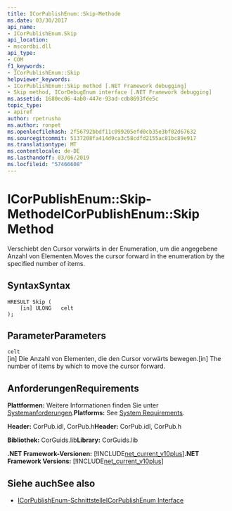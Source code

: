 ```yaml
---
title: ICorPublishEnum::Skip-Methode
ms.date: 03/30/2017
api_name:
- ICorPublishEnum.Skip
api_location:
- mscordbi.dll
api_type:
- COM
f1_keywords:
- ICorPublishEnum::Skip
helpviewer_keywords:
- ICorPublishEnum::Skip method [.NET Framework debugging]
- Skip method, ICorDebugEnum interface [.NET Framework debugging]
ms.assetid: 1680ec06-4ab0-447e-93ad-cdb8693fde5c
topic_type:
- apiref
author: rpetrusha
ms.author: ronpet
ms.openlocfilehash: 2f56792bbdf11c099205efd0cb35e3bf02d67632
ms.sourcegitcommit: 5137208fa414d9ca3c58cdfd2155ac81bc89e917
ms.translationtype: MT
ms.contentlocale: de-DE
ms.lasthandoff: 03/06/2019
ms.locfileid: "57466608"
---
```

# <a name="icorpublishenumskip-method"></a><span data-ttu-id="a9b82-102">ICorPublishEnum::Skip-Methode</span><span class="sxs-lookup"><span data-stu-id="a9b82-102">ICorPublishEnum::Skip Method</span></span>
<span data-ttu-id="a9b82-103">Verschiebt den Cursor vorwärts in der Enumeration, um die angegebene Anzahl von Elementen.</span><span class="sxs-lookup"><span data-stu-id="a9b82-103">Moves the cursor forward in the enumeration by the specified number of items.</span></span>  
  
## <a name="syntax"></a><span data-ttu-id="a9b82-104">Syntax</span><span class="sxs-lookup"><span data-stu-id="a9b82-104">Syntax</span></span>  
  
```  
HRESULT Skip (  
    [in] ULONG   celt  
);  
```  
  
## <a name="parameters"></a><span data-ttu-id="a9b82-105">Parameter</span><span class="sxs-lookup"><span data-stu-id="a9b82-105">Parameters</span></span>  
 `celt`  
 <span data-ttu-id="a9b82-106">[in] Die Anzahl von Elementen, die den Cursor vorwärts bewegen.</span><span class="sxs-lookup"><span data-stu-id="a9b82-106">[in] The number of items by which to move the cursor forward.</span></span>  
  
## <a name="requirements"></a><span data-ttu-id="a9b82-107">Anforderungen</span><span class="sxs-lookup"><span data-stu-id="a9b82-107">Requirements</span></span>  
 <span data-ttu-id="a9b82-108">**Plattformen:** Weitere Informationen finden Sie unter [Systemanforderungen](../../../../docs/framework/get-started/system-requirements.md).</span><span class="sxs-lookup"><span data-stu-id="a9b82-108">**Platforms:** See [System Requirements](../../../../docs/framework/get-started/system-requirements.md).</span></span>  
  
 <span data-ttu-id="a9b82-109">**Header:** CorPub.idl, CorPub.h</span><span class="sxs-lookup"><span data-stu-id="a9b82-109">**Header:** CorPub.idl, CorPub.h</span></span>  
  
 <span data-ttu-id="a9b82-110">**Bibliothek:** CorGuids.lib</span><span class="sxs-lookup"><span data-stu-id="a9b82-110">**Library:** CorGuids.lib</span></span>  
  
 <span data-ttu-id="a9b82-111">**.NET Framework-Versionen:** [!INCLUDE[net_current_v10plus](../../../../includes/net-current-v10plus-md.md)]</span><span class="sxs-lookup"><span data-stu-id="a9b82-111">**.NET Framework Versions:** [!INCLUDE[net_current_v10plus](../../../../includes/net-current-v10plus-md.md)]</span></span>  
  
## <a name="see-also"></a><span data-ttu-id="a9b82-112">Siehe auch</span><span class="sxs-lookup"><span data-stu-id="a9b82-112">See also</span></span>
- [<span data-ttu-id="a9b82-113">ICorPublishEnum-Schnittstelle</span><span class="sxs-lookup"><span data-stu-id="a9b82-113">ICorPublishEnum Interface</span></span>](../../../../docs/framework/unmanaged-api/debugging/icorpublishenum-interface.md)
